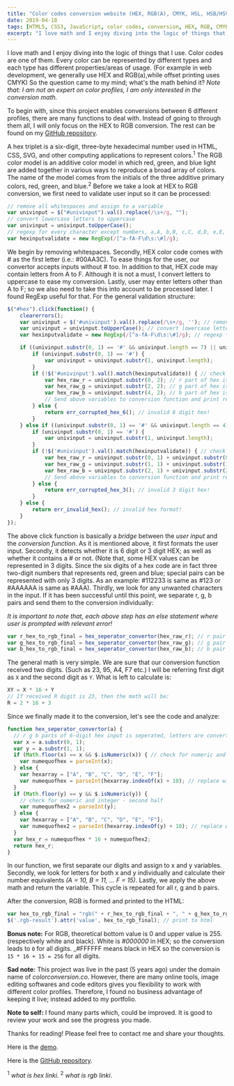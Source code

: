```yaml
---
title: "Color codes conversion website (HEX, RGB(A), CMYK, HSL, HSB/HSV)"
date: 2019-04-18
tags: [HTML5, CSS3, JavaScript, color codes, conversion, HEX, RGB, CMYK]
excerpt: "I love math and I enjoy diving into the logic of things that I use. Color codes are one of them. Every color can be represented by different types and each type has different properties/areas of usage."
---
```


I love math and I enjoy diving into the logic of things that I use. Color codes are one of them. Every color can be represented by different types and each type has different properties/areas of usage. (For example in web development, we generally use HEX and RGB(a),while offset printing uses CMYK) So the question came to my mind; what's the math behind it? _Note that: I am not an expert on color profiles, I am only interested in the conversion math._

To begin with, since this project enables conversions between 6 different profiles, there are many functions to deal with. Instead of going to through them all, I will only focus on the HEX to RGB conversion. The rest can be found on my [GitHub repository](#).

A hex triplet is a six-digit, three-byte hexadecimal number used in HTML, CSS, SVG, and other computing applications to represent colors.<sup>1</sup> The RGB color model is an additive color model in which red, green, and blue light are added together in various ways to reproduce a broad array of colors. The name of the model comes from the initials of the three additive primary colors, red, green, and blue.<sup>2</sup> Before we take a look at HEX to RGB conversion, we first need to validate user input so it can be processed:

```javascript
// remove all whitespaces and assign to a variable
var univinput = $("#univinput").val().replace(/\s+/g, "");
// convert lowercase letters to uppercase
var univinput = univinput.toUpperCase();
// regexp for every character except numbers, a,A, b,B, c,C, d,D, e,E, f,F and #
var hexinputvalidate = new RegExp(/[^a-fA-F\d\s:\#]/g);
```

We begin by removing whitespaces. Secondly, HEX color code comes with # as the first letter (i.e.: #00AA3C). To ease things for the user, our convertor accepts inputs without # too. In addition to that, HEX code may contain letters from A to F. Although it is not a must, I convert letters to uppercase to ease my conversion. Lastly, user may enter letters other than A to F; so we also need to take this into account to be processed later. I found RegExp useful for that. For the general validation structure:

```javascript
$("#hex").click(function() {
    clearerrors();
    var univinput = $('#univinput').val().replace(/\s+/g, ''); // remove all whitespaces and assign to a variable
    var univinput = univinput.toUpperCase(); // convert lowercase letters to uppercase
    var hexinputvalidate = new RegExp(/[^a-fA-F\d\s:\#]/g); // regexp for every character except numbers, a,A, b,B, c,C, d,D, e,E, f,F and #

    if ((univinput.substr(0, 1) == '#' && univinput.length == 7) || univinput.length == 6) { // 6 digit hex input with # || without #
        if (univinput.substr(0, 1) == '#') {
            var univinput = univinput.substr(1, univinput.length);
        }
        if (!$('#univinput').val().match(hexinputvalidate)) { // check for defined regexp match
            var hex_raw_r = univinput.substr(0, 2); // r part of hex is subtracted
            var hex_raw_g = univinput.substr(2, 2); // g part of hex is subtracted
            var hex_raw_b = univinput.substr(4, 2); // b part of hex is subtracted            
            // Send above variables to conversion function and print results to HTML.
        } else {
            return err_corrupted_hex_6(); // invalid 6 digit hex!
        }
    } else if ((univinput.substr(0, 1) == '#' && univinput.length == 4) || univinput.length == 3) { // 3 digit hex input with # || without #
        if (univinput.substr(0, 1) == '#') {
            var univinput = univinput.substr(1, univinput.length);
        }
        if (!$('#univinput').val().match(hexinputvalidate)) { // check for defined regexp match
            var hex_raw_r = univinput.substr(0, 1) + univinput.substr(0, 1); // r part of 3 digit hex is subtracted and cloned
            var hex_raw_g = univinput.substr(1, 1) + univinput.substr(1, 1); // g part of 3 digit hex is subtracted and cloned
            var hex_raw_b = univinput.substr(2, 1) + univinput.substr(2, 1); // b part of 3 digit hex is subtracted and cloned
            // Send above variables to conversion function and print results to HTML.
        } else {
            return err_corrupted_hex_3(); // invalid 3 digit hex!
        }
    } else {
        return err_invalid_hex(); // invalid hex format!
    }
});
```

The above click function is basically a _bridge_ between the _user input_ and the _conversion function_. As it is mentioned above, it first formats the user input. Secondly, it detects whether it is 6 digit or 3 digit HEX; as well as whether it contains a # or not. (Note that, some HEX values can be represented in 3 digits. Since the six digits of a hex code are in fact three two-digit numbers that represents red, green and blue; special pairs can be represented with only 3 digits. As an example: #112233 is same as #123 or #AAAAAA is same as #AAA). Thirdly, we look for any unwanted characters in the input. If it has been successful until this point, we separate r, g, b pairs and send them to the conversion individually:

_It is important to note that, each above step has an else statement where user is prompted with relevant error!_

```javascript
var r_hex_to_rgb_final = hex_seperator_convertor(hex_raw_r); // r pair
var g_hex_to_rgb_final = hex_seperator_convertor(hex_raw_g); // g pair
var b_hex_to_rgb_final = hex_seperator_convertor(hex_raw_b); // b pair
```

The general math is very simple. We are sure that our conversion function received two digits. (Such as 23, 95, A4, F7 etc.) I will be referring first digit as `X` and the second digit as `Y`. What is left to calculate is:

```javascript
XY = X * 16 + Y
// If received R digit is 23, then the math will be:
R = 2 * 16 + 3
```

Since we finally made it to the conversion, let's see the code and analyze:

```javascript
function hex_seperator_convertor(a) {
  // r g b parts of 6-digit hex input is seperated, letters are converted to int and rgb is calculated
  var x = a.substr(0, 1);
  var y = a.substr(1, 1);
  if (Math.floor(x) == x && $.isNumeric(x)) { // check for numeric and integer - first half
    var numequofhex = parseInt(x);
  } else {
    var hexarray = ["A", "B", "C", "D", "E", "F"];
    var numequofhex = parseInt(hexarray.indexOf(x) + 10); // replace with number, add 10 for 10's, convert to int
  }
  if (Math.floor(y) == y && $.isNumeric(y)) {
    // check for numeric and integer - second half
    var numequofhex2 = parseInt(y);
  } else {
    var hexarray = ["A", "B", "C", "D", "E", "F"];
    var numequofhex2 = parseInt(hexarray.indexOf(y) + 10); // replace with number, add 10 for 10's, convert to int
  }
  var hex_r = numequofhex * 16 + numequofhex2;
  return hex_r;
}
```

In our function, we first separate our digits and assign to x and y variables. Secondly, we look for letters for both x and y individually and calculate their number equivalents _(A = 10, B = 11, ... F = 15)_. Lastly, we apply the above math and return the variable. This cycle is repeated for all r, g and b pairs.

After the conversion, RGB is formed and printed to the HTML:

```javascript
var hex_to_rgb_final = "rgb(" + r_hex_to_rgb_final + ", " + g_hex_to_rgb_final + ", " + b_hex_to_rgb_final + ")"; // form rgb
$('.rgb-result').attr('value', hex_to_rgb_final); // print to html
```

**Bonus note:** For RGB, theoretical bottom value is 0 and upper value is 255. (respectively white and black). White is _#000000_ in HEX; so the conversion leads to `0` for all digits. _#FFFFFF means black in HEX so the conversion is `15 * 16 + 15 = 256` for all digits.

**Sad note:** This project was live in the past (5 years ago) under the domain name of _colorconversion.co_. However, there are many online tools, image editing softwares and code editors gives you flexibility to work with different color profiles. Therefore, I found no business advantage of keeping it live; instead added to my portfolio.

**Note to self:** I found many parts which, could be improved. It is good to review your work and see the progress you made. 

Thanks for reading! Please feel free to contact me and share your thoughts.

Here is the [demo](#).

Here is the [GitHub repository](#).

<sup>1</sup> _what is hex linki_.
<sup>2</sup> _what is rgb linki_.
